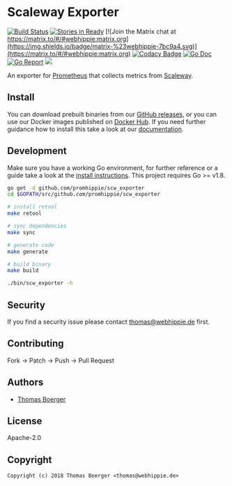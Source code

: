 # Scaleway Exporter

[![Build Status](http://github.dronehippie.de/api/badges/promhippie/scw_exporter/status.svg)](http://github.dronehippie.de/promhippie/scw_exporter)
[![Stories in Ready](https://badge.waffle.io/promhippie/scw_exporter.svg?label=ready&title=Ready)](http://waffle.io/promhippie/scw_exporter)
[![Join the Matrix chat at https://matrix.to/#/#webhippie:matrix.org](https://img.shields.io/badge/matrix-%23webhippie-7bc9a4.svg)](https://matrix.to/#/#webhippie:matrix.org)
[![Codacy Badge](https://api.codacy.com/project/badge/Grade/7d2ae56d18f14ff4ad482402b4c41249)](https://www.codacy.com/app/promhippie/scw_exporter?utm_source=github.com&amp;utm_medium=referral&amp;utm_content=promhippie/scw_exporter&amp;utm_campaign=Badge_Grade)
[![Go Doc](https://godoc.org/github.com/promhippie/scw_exporter?status.svg)](http://godoc.org/github.com/promhippie/scw_exporter)
[![Go Report](http://goreportcard.com/badge/github.com/promhippie/scw_exporter)](http://goreportcard.com/report/github.com/promhippie/scw_exporter)
[![](https://images.microbadger.com/badges/image/promhippie/scw-exporter.svg)](http://microbadger.com/images/promhippie/scw-exporter "Get your own image badge on microbadger.com")

An exporter for [Prometheus](https://prometheus.io/) that collects metrics from [Scaleway](https://cloud.scaleway.com).


## Install

You can download prebuilt binaries from our [GitHub releases](https://github.com/promhippie/scw_exporter/releases), or you can use our Docker images published on [Docker Hub](https://hub.docker.com/r/promhippie/scw_exporter/tags/). If you need further guidance how to install this take a look at our [documentation](https://promhippie.github.io/scw_exporter/#getting-started).


## Development

Make sure you have a working Go environment, for further reference or a guide take a look at the [install instructions](http://golang.org/doc/install.html). This project requires Go >= v1.8.

```bash
go get -d github.com/promhippie/scw_exporter
cd $GOPATH/src/github.com/promhippie/scw_exporter

# install retool
make retool

# sync dependencies
make sync

# generate code
make generate

# build binary
make build

./bin/scw_exporter -h
```


## Security

If you find a security issue please contact thomas@webhippie.de first.


## Contributing

Fork -> Patch -> Push -> Pull Request


## Authors

* [Thomas Boerger](https://github.com/tboerger)


## License

Apache-2.0


## Copyright

```
Copyright (c) 2018 Thomas Boerger <thomas@webhippie.de>
```
